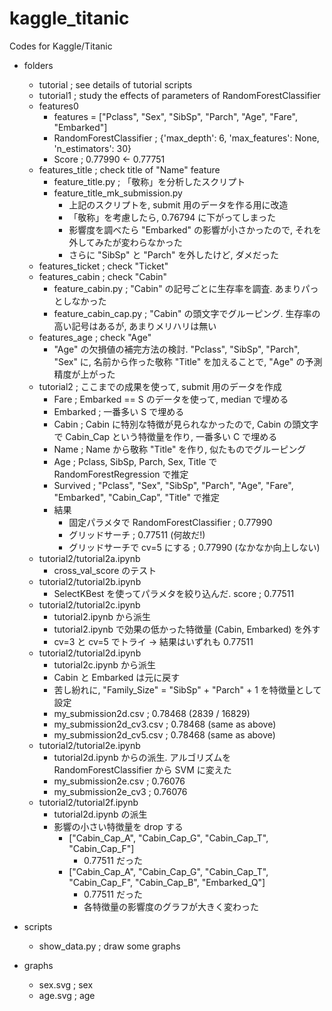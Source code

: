 # kaggle_titanic
Codes for Kaggle/Titanic

- folders
  - tutorial ; see details of tutorial scripts
  - tutorial1 ; study the effects of parameters of RandomForestClassifier
  - features0
    - features = ["Pclass", "Sex", "SibSp", "Parch", "Age", "Fare", "Embarked"]
    - RandomForestClassifier ; {'max_depth': 6, 'max_features': None, 'n_estimators': 30}
    - Score ; 0.77990 <- 0.77751
  - features_title ; check title of "Name" feature
    - feature_title.py ; 「敬称」を分析したスクリプト
    - feature_title_mk_submission.py
      - 上記のスクリプトを, submit 用のデータを作る用に改造
      - 「敬称」を考慮したら, 0.76794 に下がってしまった
      - 影響度を調べたら "Embarked" の影響が小さかったので, それを外してみたが変わらなかった
      - さらに "SibSp" と "Parch" を外したけど, ダメだった
  - features_ticket ; check "Ticket"
  - features_cabin ; check "Cabin"
    - feature_cabin.py ; "Cabin" の記号ごとに生存率を調査. あまりパっとしなかった
    - feature_cabin_cap.py ; "Cabin" の頭文字でグルーピング. 生存率の高い記号はあるが, あまりメリハリは無い
  - features_age ; check "Age"
    - "Age" の欠損値の補完方法の検討. "Pclass", "SibSp", "Parch", "Sex" に, 名前から作った敬称 "Title" を加えることで, "Age" の予測精度が上がった
  - tutorial2 ; ここまでの成果を使って, submit 用のデータを作成
    - Fare ; Embarked == S のデータを使って, median で埋める
    - Embarked ; 一番多い S で埋める
    - Cabin ; Cabin に特別な特徴が見られなかったので, Cabin の頭文字で Cabin_Cap という特徴量を作り, 一番多い C で埋める
    - Name ; Name から敬称 "Title" を作り, 似たものでグルーピング
    - Age ; Pclass, SibSp, Parch, Sex, Title で RandomForestRegression で推定
    - Survived ; "Pclass", "Sex", "SibSp", "Parch", "Age", "Fare", "Embarked", "Cabin_Cap", "Title" で推定
    - 結果
      - 固定パラメタで RandomForestClassifier ; 0.77990
      - グリッドサーチ ; 0.77511 (何故だ!)
      - グリッドサーチで cv=5 にする ; 0.77990 (なかなか向上しない)
  - tutorial2/tutorial2a.ipynb
    - cross_val_score のテスト
  - tutorial2/tutorial2b.ipynb
    - SelectKBest を使ってパラメタを絞り込んだ. score ; 0.77511
  - tutorial2/tutorial2c.ipynb
    - tutorial2.ipynb から派生
    - tutorial2.ipynb で効果の低かった特徴量 (Cabin, Embarked) を外す
    - cv=3 と cv=5 でトライ → 結果はいずれも 0.77511
  - tutorial2/tutorial2d.ipynb
    - tutorial2c.ipynb から派生
    - Cabin と Embarked は元に戻す
    - 苦し紛れに, "Family_Size" = "SibSp" + "Parch" + 1 を特徴量として設定
    - my_submission2d.csv ; 0.78468 (2839 / 16829)
    - my_submission2d_cv3.csv ; 0.78468 (same as above)
    - my_submission2d_cv5.csv ; 0.78468 (same as above)
  - tutorial2/tutorial2e.ipynb
    - tutorial2d.ipynb からの派生. アルゴリズムを RandomForestClassifier から SVM に変えた
    - my_submission2e.csv ; 0.76076
    - my_submission2e_cv3 ; 0.76076
  - tutorial2/tutorial2f.ipynb
    - tutorial2d.ipynb の派生
    - 影響の小さい特徴量を drop する
      - ["Cabin_Cap_A", "Cabin_Cap_G", "Cabin_Cap_T", "Cabin_Cap_F"]
        - 0.77511 だった
      - ["Cabin_Cap_A", "Cabin_Cap_G", "Cabin_Cap_T", "Cabin_Cap_F", "Cabin_Cap_B", "Embarked_Q"]
        - 0.77511 だった
        - 各特徴量の影響度のグラフが大きく変わった
- scripts
  - show_data.py ; draw some graphs

- graphs
  - sex.svg ; sex
  - age.svg ; age

